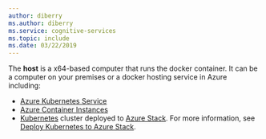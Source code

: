 ```yaml
---
author: diberry
ms.author: diberry
ms.service: cognitive-services
ms.topic: include
ms.date: 03/22/2019
---
```


The **host** is a x64-based computer that runs the docker container. It can be a computer on your premises or a docker hosting service in Azure including:

* [Azure Kubernetes Service](../articles/aks/index.yml)
* [Azure Container Instances](../articles/container-instances/index.yml)
* [Kubernetes](https://kubernetes.io/) cluster deployed to [Azure Stack](/azure/azure-stack). For more information, see [Deploy Kubernetes to Azure Stack](../articles/azure-stack/user/azure-stack-solution-template-kubernetes-deploy.md).